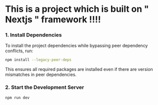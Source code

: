 # This is a project which is built on " Nextjs " framework !!!!




### 1. Install Dependencies

To install the project dependencies while bypassing peer dependency conflicts, run:

```bash
npm install --legacy-peer-deps
```

This ensures all required packages are installed even if there are version mismatches in peer dependencies.

### 2. Start the Development Server

```bash
npm run dev
```
